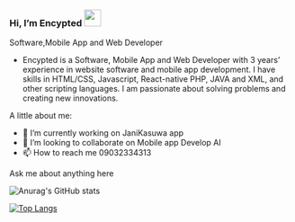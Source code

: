  ### Hi, I’m Encypted  <img src="https://raw.githubusercontent.com/MartinHeinz/MartinHeinz/master/wave.gif" width="30px">
 
Software,Mobile App and Web Developer

- Encypted is a Software, Mobile App and Web Developer with 3 years’ experience in website software and mobile app development. I have skills in HTML/CSS, Javascript, React-native PHP, JAVA and XML, and other scripting languages. I am passionate about solving problems and creating new innovations.

A little about me:

- 🌱 I’m currently working on JaniKasuwa app
- 💞️ I’m looking to collaborate on Mobile app Develop AI
- 📫 How to reach me 09032334313


Ask me about anything here


<!-- [![Anurag's github stats](https://github-readme-stats.vercel.app/api?username=encrip)](https://github.com/encrip/github-readme-stats) -->

<!---
encrip/encrip is a ✨ special ✨ repository because its `README.md` (this file) appears on your GitHub profile.
You can click the Preview link to take a look at your changes.
--->

<!-- ![Anurag's GitHub stats](https://github-readme-stats.vercel.app/api?username=encrip&show_icons=true&theme=radical) -->
<!-- [Anurag's GitHub stats](https://github-readme-stats.vercel.app/api?username=encrip&show_icons=true) -->
<!-- [![Anurag's GitHub stats](https://github-readme-stats.vercel.app/api?username=encrip)](https://github.com/anuraghazra/github-readme-stats) --> 

![Anurag's GitHub stats](https://github-readme-stats.vercel.app/api?username=encrip&show_icons=true)

[![Top Langs](https://github-readme-stats.vercel.app/api/top-langs/?username=encrip&layout=compact)](https://github.com/encrip/github-readme-stats)



